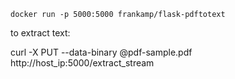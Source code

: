 ```docker run -p 5000:5000 frankamp/flask-pdftotext``` 

to extract text:

curl -X PUT --data-binary @pdf-sample.pdf http://host_ip:5000/extract_stream


